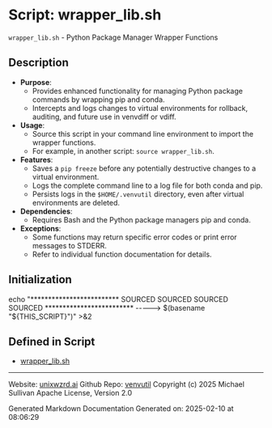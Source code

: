 # Script: wrapper_lib.sh
`wrapper_lib.sh` - Python Package Manager Wrapper Functions
## Description
- **Purpose**:
  - Provides enhanced functionality for managing Python package commands by wrapping pip and conda.
  - Intercepts and logs changes to virtual environments for rollback, auditing, and future use in venvdiff or vdiff.
- **Usage**:
  - Source this script in your command line environment to import the wrapper functions.
  - For example, in another script: `source wrapper_lib.sh`.
- **Features**:
  - Saves a `pip freeze` before any potentially destructive changes to a virtual environment.
  - Logs the complete command line to a log file for both conda and pip.
  - Persists logs in the `$HOME/.venvutil` directory, even after virtual environments are deleted.
- **Dependencies**:
  - Requires Bash and the Python package managers pip and conda.
- **Exceptions**:
  - Some functions may return specific error codes or print error messages to STDERR.
  - Refer to individual function documentation for details.
## Initialization
echo "************************* SOURCED SOURCED SOURCED SOURCED             ************************* -----> $(basename "${THIS_SCRIPT}")" >&2



## Defined in Script

* [wrapper_lib.sh](../wrapper_lib_sh.md)
---

Website: [unixwzrd.ai](https://unixwzrd.ai)
Github Repo: [venvutil](https://github.com/unixwzrd/venvutil)
Copyright (c) 2025 Michael Sullivan
Apache License, Version 2.0

Generated Markdown Documentation
Generated on: 2025-02-10 at 08:06:29
